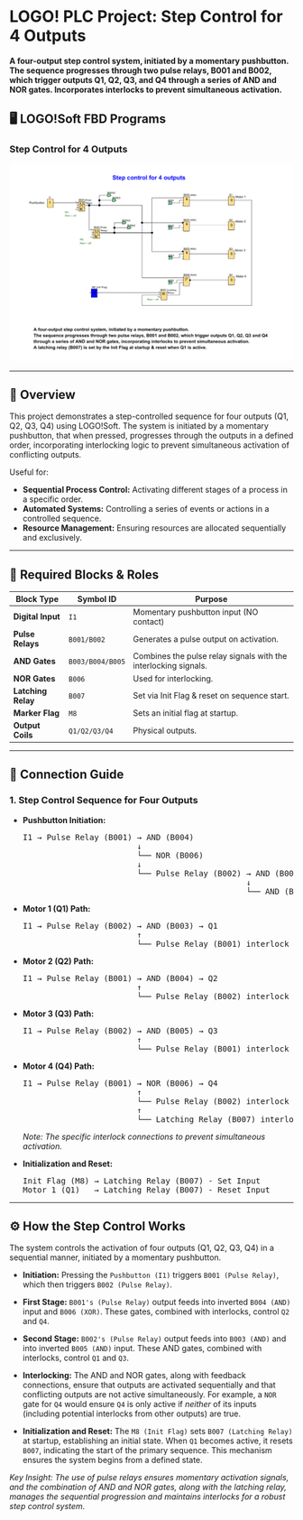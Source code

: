 # LOGO! PLC Project: Step Control for 4 Outputs

**A four-output step control system, initiated by a momentary pushbutton. The sequence progresses through two pulse relays, B001 and B002, which trigger outputs Q1, Q2, Q3, and Q4 through a series of AND and NOR gates. Incorporates interlocks to prevent simultaneous activation.**

## 🖥️ LOGO!Soft FBD Programs

### Step Control for 4 Outputs
![FBD Logic Diagram](FBD_screenshot.png)

---

## 📌 Overview
This project demonstrates a step-controlled sequence for four outputs (Q1, Q2, Q3, Q4) using LOGO!Soft. The system is initiated by a momentary pushbutton, that when pressed, progresses through the outputs in a defined order, incorporating interlocking logic to prevent simultaneous activation of conflicting outputs.

Useful for:
- **Sequential Process Control:** Activating different stages of a process in a specific order.
- **Automated Systems:** Controlling a series of events or actions in a controlled sequence.
- **Resource Management:** Ensuring resources are allocated sequentially and exclusively.

---

## 🧩 Required Blocks & Roles

| Block Type         | Symbol ID        | Purpose                                                         |
|--------------------|------------------|-----------------------------------------------------------------|
| **Digital Input**  | `I1`             | Momentary pushbutton input (NO contact)                         |
| **Pulse Relays**   | `B001/B002`      | Generates a pulse output on activation.                         |
| **AND Gates**      | `B003/B004/B005` | Combines the pulse relay signals with the interlocking signals. |
| **NOR Gates**      | `B006`           | Used for interlocking.                                          |
| **Latching Relay** | `B007`           | Set via Init Flag & reset on sequence start.                    |
| **Marker Flag**    | `M8`             | Sets an initial flag at startup.                                |
| **Output Coils**   | `Q1/Q2/Q3/Q4`    | Physical outputs.                                               |

---

## 🔌 Connection Guide

### 1. **Step Control Sequence for Four Outputs**

- **Pushbutton Initiation:**
  <pre>
  I1 → Pulse Relay (B001) → AND (B004)
                          ↓
                          └── NOR (B006)
                          ↓
                          └── Pulse Relay (B002) → AND (B003)
                                                 ↓
                                                 └── AND (B005)
  </pre>

- **Motor 1 (Q1) Path:**
  <pre>
  I1 → Pulse Relay (B002) → AND (B003) → Q1
                          ↑
                          └── Pulse Relay (B001) interlock
  </pre>

- **Motor 2 (Q2) Path:**
  <pre>
  I1 → Pulse Relay (B001) → AND (B004) → Q2
                          ↑
                          └── Pulse Relay (B002) interlock
  </pre>

- **Motor 3 (Q3) Path:**
  <pre>
  I1 → Pulse Relay (B002) → AND (B005) → Q3
                          ↑
                          └── Pulse Relay (B001) interlock
  </pre>

- **Motor 4 (Q4) Path:**
  <pre>
  I1 → Pulse Relay (B001) → NOR (B006) → Q4
                          ↑
                          └── Pulse Relay (B002) interlock
                          ↑
                          └── Latching Relay (B007) interlock
  </pre>
  *Note: The specific interlock connections to prevent simultaneous activation.*

- **Initialization and Reset:**
  <pre>
  Init Flag (M8) → Latching Relay (B007) - Set Input
  Motor 1 (Q1)   → Latching Relay (B007) - Reset Input
  </pre>

---

## ⚙️ How the Step Control Works

The system controls the activation of four outputs (Q1, Q2, Q3, Q4) in a sequential manner, initiated by a momentary pushbutton.

- **Initiation:** Pressing the `Pushbutton (I1)` triggers `B001 (Pulse Relay)`, which then triggers `B002 (Pulse Relay)`.
- **First Stage:** `B001's (Pulse Relay)` output feeds into inverted `B004 (AND)` input and `B006 (XOR)`. These gates, combined with interlocks, control `Q2` and `Q4`.
- **Second Stage:** `B002's (Pulse Relay)` output feeds into `B003 (AND)` and into inverted `B005 (AND)` input. These AND gates, combined with interlocks, control `Q1` and `Q3`.


- **Interlocking:** The AND and NOR gates, along with feedback connections, ensure that outputs are activated sequentially and that conflicting outputs are not active simultaneously. For example, a `NOR` gate for `Q4` would ensure `Q4` is only active if *neither* of its inputs (including potential interlocks from other outputs) are true.

- **Initialization and Reset:** The `M8 (Init Flag)` sets `B007 (Latching Relay)` at startup, establishing an initial state. When `Q1` becomes active, it resets `B007`, indicating the start of the primary sequence. This mechanism ensures the system begins from a defined state.

*Key Insight: The use of pulse relays ensures momentary activation signals, and the combination of AND and NOR gates, along with the latching relay, manages the sequential progression and maintains interlocks for a robust step control system.*
